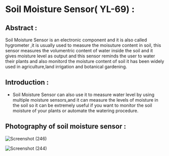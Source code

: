 # Soil Moisture Sensor( YL-69) :

## Abstract : 
Soil Moisture Sensor is an electronic component and it is also called hygrometer ,it is usually used to measure the moisuture content in soil, this sensor measures the volumentric content of water inside the soil and it gives moisture level as output and this sensor reminds the user to water their plants and also monitord the moisture content of soil it has been widely used in agriculture,land irrigation and botanical gardening.


## Introduction :       
* Soil Moisture Sensor can also use it to measure water level by using multiple moisture sensors,and it can measure the levels of moisture in the soil so it can be extremely useful if you want to monitor the soil moisture of your plants or automate the watering procedure.



## Photography of soil moisture sensor :


![Screenshot (246)](https://user-images.githubusercontent.com/98826329/162223099-76e53eee-33e8-42cd-841c-8d167542ae36.png)

![Screenshot (244)](https://user-images.githubusercontent.com/98826329/162222761-1205ed5f-abe0-4290-954e-b691259d15e1.png)

